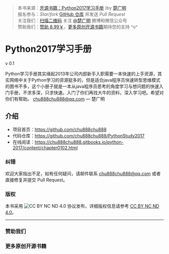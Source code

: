 > 本书来源：[开源书籍：Python2017学习手册](https://github.com/chu888chu888/PythonStudy2017) (by [楚广明](https://github.com/chu888chu888/PythonStudy2017)<br>
> 报名参与：*Star/fork* [GitHub 仓库](https://github.com/chu888chu888/PythonStudy2017) 并发送 *Pull Request* <br>
> 关注我们：[扫描二维码](#follow) 关注 [@楚广明](http://weibo.com/chu888chu888) 微博和微信公众号<br>
> 赞助我们：[赞助 8.99￥](#donate)，[更多原创开源书籍](#more)期待您的支持 ^o^ <br>





# Python2017学习手册

v 0.1

Python学习手册其实缘起2013年公司内部新手入职需要一本快速的上手资源，其实网络中关于Python学习的资源挺多的，但是适合java程序员快速转型思维模式的图书不多，这个小册子就是一本从java程序员思考的角度学习与想问题的快速入门手册，不求多深，只求快速。入门了你们再找大牛的资料，深入学习吧。希望对你们有帮助。
chu888chu888@qq.com — 楚广明

## 介绍

- 项目首页：<https://github.com/chu888chu888>
- 代码仓库：<https://github.com/chu888chu888/PythonStudy2017>
- 在线阅读：<https://chu888chu888.gitbooks.io/python-2017/content/chapter0102.html>

### 纠错

欢迎大家指出不足，如有任何疑问，请邮件联系 chu888chu888@qq.com 或者直接修复并提交 Pull Request。

### 版权

本书采用 ![CC BY NC ND 4.0](http://i.creativecommons.org/l/by-nc-nd/4.0/88x31.png) 协议发布，详细版权信息请参考 [CC BY NC ND 4.0](http://creativecommons.org/licenses/by-nc-nd/4.0/)。

<hr>

### 赞助我们

 <span id="more"></span>
### 更多原创开源书籍
